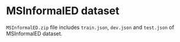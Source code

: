 # MSInformalED dataset

`MSInformalED.zip` file includes `train.json`, `dev.json` and `test.json` of MSInformalED dataset.
